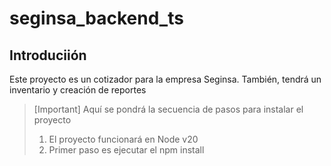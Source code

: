 # seginsa_backend_ts

## Introduciión
Este proyecto es un cotizador para la empresa Seginsa. También, 
tendrá un inventario y creación de reportes

> [Important]
> Aquí se pondrá la secuencia de pasos para instalar el proyecto
> 1) El proyecto funcionará en Node v20
> 2) Primer paso es ejecutar el npm install
